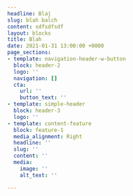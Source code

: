 ```yaml
---
headline: Blaj
slug: blah balch
content: sdfsdfsdf
layout: blocks
title: Blah
date: 2021-01-31 13:00:00 +0000
page_sections:
- template: navigation-header-w-button
  block: header-2
  logo: ''
  navigation: []
  cta:
    url: ''
    button_text: ''
- template: simple-header
  block: header-3
  logo: ''
- template: content-feature
  block: feature-1
  media_alignment: Right
  headline: ''
  slug: ''
  content: ''
  media:
    image: ''
    alt_text: ''

---
```

